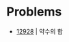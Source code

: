 # Problems

- [12928](https://programmers.co.kr/learn/courses/30/lessons/12928?language=java) | 약수의 합
